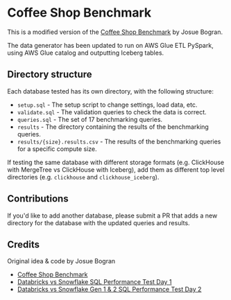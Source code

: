 # Coffee Shop Benchmark

This is a modified version of the [Coffee Shop Benchmark](https://github.com/JosueBogran/coffeeshopdatageneratorv2) by Josue Bogran.

The data generator has been updated to run on AWS Glue ETL PySpark, using AWS Glue catalog and outputting Iceberg tables.

## Directory structure

Each database tested has its own directory, with the following structure:

- `setup.sql` - The setup script to change settings, load data, etc.
- `validate.sql` - The validation queries to check the data is correct.
- `queries.sql` - The set of 17 benchmarking queries.
- `results` - The directory containing the results of the benchmarking queries.
- `results/{size}.results.csv` - The results of the benchmarking queries for a specific compute size.

If testing the same database with different storage formats (e.g. ClickHouse with MergeTree vs ClickHouse with Iceberg), add them as different top level directories (e.g. `clickhouse` and `clickhouse_iceberg`).

## Contributions

If you'd like to add another database, please submit a PR that adds a new directory for the database with the updated queries and results.

## Credits

Original idea & code by Josue Bogran
- [Coffee Shop Benchmark](https://github.com/JosueBogran/coffeeshopdatageneratorv2)
- [Databricks vs Snowflake SQL Performance Test Day 1](https://www.linkedin.com/pulse/databricks-vs-snowflake-sql-performance-test-day-1-721m-bogran-lsboe/)
- [Databricks vs Snowflake Gen 1 & 2 SQL Performance Test Day 2](https://www.linkedin.com/pulse/databricks-vs-snowflake-gen-1-2-sql-performance-test-day-bogran-ddmhe/)
